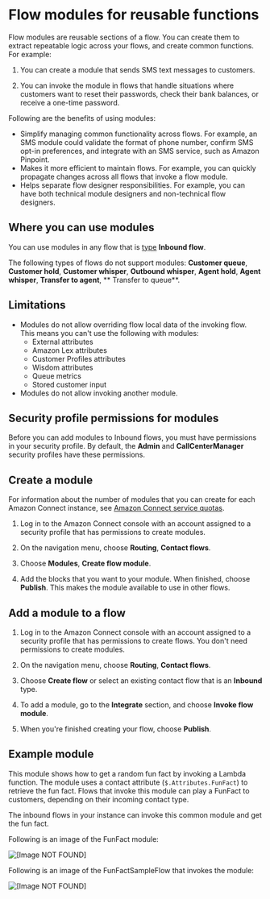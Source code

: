 # Flow modules for reusable functions<a name="contact-flow-modules"></a>

Flow modules are reusable sections of a flow\. You can create them to extract repeatable logic across your flows, and create common functions\. For example:

1. You can create a module that sends SMS text messages to customers\.

1. You can invoke the module in flows that handle situations where customers want to reset their passwords, check their bank balances, or receive a one\-time password\.

Following are the benefits of using modules:
+ Simplify managing common functionality across flows\. For example, an SMS module could validate the format of phone number, confirm SMS opt\-in preferences, and integrate with an SMS service, such as Amazon Pinpoint\.
+ Makes it more efficient to maintain flows\. For example, you can quickly propagate changes across all flows that invoke a flow module\.
+ Helps separate flow designer responsibilities\. For example, you can have both technical module designers and non\-technical flow designers\.

## Where you can use modules<a name="where-to-use-modules"></a>

You can use modules in any flow that is [type](create-contact-flow.md#contact-flow-types) **Inbound flow**\. 

The following types of flows do not support modules: **Customer queue**, **Customer hold**, **Customer whisper**, **Outbound whisper**, **Agent hold**, **Agent whisper**, **Transfer to agent**, ** Transfer to queue**\. 

## Limitations<a name="modules-limits"></a>
+ Modules do not allow overriding flow local data of the invoking flow\. This means you can't use the following with modules:
  + External attributes
  + Amazon Lex attributes
  + Customer Profiles attributes
  + Wisdom attributes
  + Queue metrics
  + Stored customer input
+ Modules do not allow invoking another module\.

## Security profile permissions for modules<a name="module-permissions"></a>

Before you can add modules to Inbound flows, you must have permissions in your security profile\. By default, the **Admin** and **CallCenterManager** security profiles have these permissions\.

## Create a module<a name="use-modules"></a>

For information about the number of modules that you can create for each Amazon Connect instance, see [Amazon Connect service quotas](amazon-connect-service-limits.md)\.

1. Log in to the Amazon Connect console with an account assigned to a security profile that has permissions to create modules\.

1. On the navigation menu, choose **Routing**, **Contact flows**\.

1. Choose **Modules**, **Create flow module**\. 

1. Add the blocks that you want to your module\. When finished, choose **Publish**\. This makes the module available to use in other flows\.

## Add a module to a flow<a name="add-modules"></a>

1. Log in to the Amazon Connect console with an account assigned to a security profile that has permissions to create flows\. You don't need permissions to create modules\.

1. On the navigation menu, choose **Routing**, **Contact flows**\.

1. Choose **Create flow** or select an existing contact flow that is an **Inbound** type\. 

1. To add a module, go to the **Integrate** section, and choose **Invoke flow module**\. 

1. When you're finished creating your flow, choose **Publish**\. 

## Example module<a name="example-module"></a>

This module shows how to get a random fun fact by invoking a Lambda function\. The module uses a contact attribute \(`$.Attributes.FunFact`\) to retrieve the fun fact\. Flows that invoke this module can play a FunFact to customers, depending on their incoming contact type\. 

The inbound flows in your instance can invoke this common module and get the fun fact\.

Following is an image of the FunFact module:

![\[Image NOT FOUND\]](http://docs.aws.amazon.com/connect/latest/adminguide/images/module-example1.png)

Following is an image of the FunFactSampleFlow that invokes the module:

![\[Image NOT FOUND\]](http://docs.aws.amazon.com/connect/latest/adminguide/images/module-example2.png)